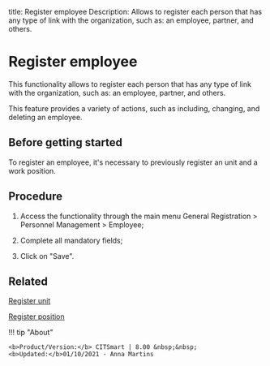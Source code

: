title: Register employee
Description: Allows to register each person that has any type of link with the organization, such as: an employee, partner, and others.
# Register employee

This functionality allows to register each person that has any type of link with
the organization, such as: an employee, partner, and others.

This feature provides a variety of actions, such as including, changing, and
deleting an employee.

Before getting started
----------------------

To register an employee, it's necessary to previously register an unit and a
work position.

Procedure
---------

1.  Access the functionality through the main menu General Registration \>
    Personnel Management \> Employee;

2.  Complete all mandatory fields;

3.  Click on "Save".

Related
-------

[Register unit](/en-us/citsmart-platform-8/platform-administration/region-and-language/register-unit.html)

[Register position](/en-us/citsmart-platform-8/initial-settings/access-settings/user/position.html)

!!! tip "About"

    <b>Product/Version:</b> CITSmart | 8.00 &nbsp;&nbsp;
    <b>Updated:</b>01/10/2021 - Anna Martins
